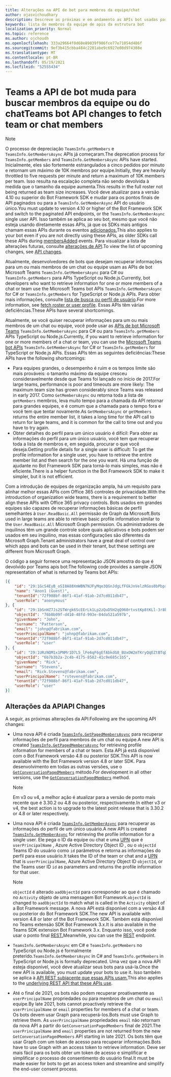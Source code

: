 ```yaml
---
title: Alterações na API de bot para membros da equipe/chat
author: ojasvichoudhary
description: Descreve as próximas e em andamento as APIs bot usadas para recuperar membros de equipes e chats
keywords: lista de membros da equipe de apis da estrutura bot
localization_priority: Normal
ms.topic: reference
ms.author: ojchoudh
ms.openlocfilehash: 333a29664f0d60e89039f906fce77e71054d486f
ms.sourcegitcommit: 9ef3b415cbba484c2201abe9c6927e08d974388e
ms.translationtype: MT
ms.contentlocale: pt-BR
ms.lasthandoff: 05/19/2021
ms.locfileid: "52555434"
---
```

# <a name="teams-bot-api-changes-to-fetch-team-or-chat-members"></a><span data-ttu-id="05b60-104">Teams a API de bot muda para buscar membros da equipe ou do chat</span><span class="sxs-lookup"><span data-stu-id="05b60-104">Teams bot API changes to fetch team or chat members</span></span>

>[!NOTE]
> <span data-ttu-id="05b60-105">O processo de depreciação `TeamsInfo.getMembers` e `TeamsInfo.GetMembersAsync` APIs já começaram.</span><span class="sxs-lookup"><span data-stu-id="05b60-105">The deprecation process for `TeamsInfo.getMembers` and `TeamsInfo.GetMembersAsync` APIs have started.</span></span> <span data-ttu-id="05b60-106">Inicialmente, eles são fortemente estrangulados a cinco pedidos por minuto e retornam um máximo de 10K membros por equipe.</span><span class="sxs-lookup"><span data-stu-id="05b60-106">Initially, they are heavily throttled to five requests per minute and return a maximum of 10K members per team.</span></span> <span data-ttu-id="05b60-107">Isso resulta na escalação completa não sendo devolvida à medida que o tamanho da equipe aumenta.</span><span class="sxs-lookup"><span data-stu-id="05b60-107">This results in the full roster not being returned as team size increases.</span></span>
> <span data-ttu-id="05b60-108">Você deve atualizar para a versão 4.10 ou superior do Bot Framework SDK e mudar para os pontos finais de API paginados ou para a `TeamsInfo.GetMemberAsync` API do usuário único.</span><span class="sxs-lookup"><span data-stu-id="05b60-108">You must update to version 4.10 or higher of the Bot Framework SDK and switch to the paginated API endpoints, or the `TeamsInfo.GetMemberAsync` single user API.</span></span> <span data-ttu-id="05b60-109">Isso também se aplica ao seu bot, mesmo que você não esteja usando diretamente essas APIs, já que os SDKs mais antigos chamam essas APIs durante os eventos [adicionados.](../bots/how-to/conversations/subscribe-to-conversation-events.md#team-members-added)</span><span class="sxs-lookup"><span data-stu-id="05b60-109">This also applies to your bot even if you are not directly using these APIs, as older SDKs call these APIs during [membersAdded](../bots/how-to/conversations/subscribe-to-conversation-events.md#team-members-added) events.</span></span> <span data-ttu-id="05b60-110">Para visualizar a lista de alterações futuras, consulte [alterações de API](team-chat-member-api-changes.md#api-changes).</span><span class="sxs-lookup"><span data-stu-id="05b60-110">To view the list of upcoming changes, see [API changes](team-chat-member-api-changes.md#api-changes).</span></span> 

<span data-ttu-id="05b60-111">Atualmente, desenvolvedores de bots que desejam recuperar informações para um ou mais membros de um chat ou equipe usam as APIs de bot Microsoft Teams `TeamsInfo.GetMembersAsync` para C# ou `TeamsInfo.getMembers` para APIs TypeScript ou Node.js.</span><span class="sxs-lookup"><span data-stu-id="05b60-111">Currently, bot developers who want to retrieve information for one or more members of a chat or team use the Microsoft Teams bot APIs `TeamsInfo.GetMembersAsync` for C# or `TeamsInfo.getMembers` for TypeScript or Node.js APIs.</span></span> <span data-ttu-id="05b60-112">Para obter mais informações, consulte [lista de busca ou perfil de usuário](../bots/how-to/get-teams-context.md#fetch-the-roster-or-user-profile).</span><span class="sxs-lookup"><span data-stu-id="05b60-112">For more information, see [fetch roster or user profile](../bots/how-to/get-teams-context.md#fetch-the-roster-or-user-profile).</span></span> <span data-ttu-id="05b60-113">Essas APIs têm várias deficiências.</span><span class="sxs-lookup"><span data-stu-id="05b60-113">These APIs have several shortcomings.</span></span>

<span data-ttu-id="05b60-114">Atualmente, se você quiser recuperar informações para um ou mais membros de um chat ou equipe, você pode usar as [APIs de bot Microsoft Teams](/microsoftteams/platform/bots/how-to/get-teams-context?tabs=dotnet#fetch-the-roster-or-user-profile) `TeamsInfo.GetMembersAsync` para C# ou para `TeamsInfo.getMembers` APIs TypeScript ou Node.js.</span><span class="sxs-lookup"><span data-stu-id="05b60-114">Currently, if you want to retrieve information for one or more members of a chat or team, you can use the [Microsoft Teams bot APIs](/microsoftteams/platform/bots/how-to/get-teams-context?tabs=dotnet#fetch-the-roster-or-user-profile) `TeamsInfo.GetMembersAsync` for C# or `TeamsInfo.getMembers` for TypeScript or Node.js APIs.</span></span> <span data-ttu-id="05b60-115">Essas APIs têm as seguintes deficiências:</span><span class="sxs-lookup"><span data-stu-id="05b60-115">These APIs have the following shortcomings:</span></span>

* <span data-ttu-id="05b60-116">Para equipes grandes, o desempenho é ruim e os tempos limite são mais prováveis: o tamanho máximo da equipe cresceu consideravelmente desde que Teams foi lançado no início de 2017.</span><span class="sxs-lookup"><span data-stu-id="05b60-116">For large teams, performance is poor and timeouts are more likely: The maximum team size has grown considerably since Teams was released in early 2017.</span></span> <span data-ttu-id="05b60-117">Como `GetMembersAsync` ou retorna toda a lista de `getMembers` membros, leva muito tempo para a chamada da API retornar para grandes equipes, e é comum que a chamada para o tempo fora e você tem que tentar novamente.</span><span class="sxs-lookup"><span data-stu-id="05b60-117">As `GetMembersAsync` or `getMembers` returns the entire member list, it takes a long time for the API call to return for large teams, and it is common for the call to time out and you have to try again.</span></span>
* <span data-ttu-id="05b60-118">Obter detalhes do perfil para um único usuário é difícil: Para obter as informações do perfil para um único usuário, você tem que recuperar toda a lista de membros e, em seguida, procurar o que você deseja.</span><span class="sxs-lookup"><span data-stu-id="05b60-118">Getting profile details for a single user is difficult: To get the profile information for a single user, you have to retrieve the entire member list and then search for the one you want.</span></span> <span data-ttu-id="05b60-119">Há uma função de ajudante no Bot Framework SDK para torná-lo mais simples, mas não é eficiente.</span><span class="sxs-lookup"><span data-stu-id="05b60-119">There is a helper function in the Bot Framework SDK to make it simpler, but it is not efficient.</span></span>

<span data-ttu-id="05b60-120">Com a introdução de equipes de organização ampla, há um requisito para alinhar melhor essas APIs com Office 365 controles de privacidade.</span><span class="sxs-lookup"><span data-stu-id="05b60-120">With the introduction of organization wide teams, there is a requirement to better align these APIs with Office 365 privacy controls.</span></span> <span data-ttu-id="05b60-121">Bots usados em grandes equipes são capazes de recuperar informações básicas de perfil semelhantes à `User.ReadBasic.All` permissão de Graph da Microsoft.</span><span class="sxs-lookup"><span data-stu-id="05b60-121">Bots used in large teams are able to retrieve basic profile information similar to the `User.ReadBasic.All` Microsoft Graph permission.</span></span> <span data-ttu-id="05b60-122">Os administradores de inquilinos têm um grande controle sobre quais aplicativos e bots podem ser usados em seu inquilino, mas essas configurações são diferentes da Microsoft Graph.</span><span class="sxs-lookup"><span data-stu-id="05b60-122">Tenant administrators have a great deal of control over which apps and bots can be used in their tenant, but these settings are different from Microsoft Graph.</span></span>

<span data-ttu-id="05b60-123">O código a seguir fornece uma representação JSON amostra do que é devolvido por Teams apis bot:</span><span class="sxs-lookup"><span data-stu-id="05b60-123">The following code provides a sample JSON representation of what is returned by Teams bot APIs:</span></span>

```json
[{
    "id": "29:1GcS4EyB_oSI8A88XmWBN7NJFyMqe3QGnJdgLfFGkJnVelzRGos0bPbpsfJjcbAD22bmKc4GMbrY2g4JDrrA8vM06X1-cHHle4zOE6U4ttcc",
    "name": "Anon1 (Guest)",
    "tenantId":"72f988bf-86f1-41af-91ab-2d7cd011db47",
    "userRole": "anonymous"
}, {
    "id": "29:1bSnHZ7Js2STWrgk6ScEErLk1Lp2zQuD5H2qQ960rtvstKp8tKLl-3r8b6DoW0QxZimuTxk_kupZ1DBMpvIQQUAZL-PNj0EORDvRZXy8kvWk",
    "objectId": "76b0b09f-d410-48fd-993e-84da521a597b",
    "givenName": "John",
    "surname": "Patterson",
    "email": "johnp@fabrikam.com",
    "userPrincipalName": "johnp@fabrikam.com",
    "tenantId":"72f988bf-86f1-41af-91ab-2d7cd011db47",
    "userRole": "user"
}, {
    "id": "29:1URzNQM1x1PNMr1D7L5_lFe6qF6gEfAbkdG8_BUxOW2mTKryQqEZtBTqDt10-MghkzjYDuUj4KG6nvg5lFAyjOLiGJ4jzhb99WrnI7XKriCs",
    "objectId": "6b7b3b2a-2c4b-4175-8582-41c9e685c1b5",
    "givenName": "Rick",
    "surname": "Stevens",
    "email": "Rick.Stevens@fabrikam.com",
    "userPrincipalName": "rstevens@fabrikam.com",
    "tenantId":"72f988bf-86f1-41af-91ab-2d7cd011db47",
    "userRole": "user"
}]
```

## <a name="api-changes"></a><span data-ttu-id="05b60-124">Alterações da API</span><span class="sxs-lookup"><span data-stu-id="05b60-124">API Changes</span></span>

<span data-ttu-id="05b60-125">A seguir, as próximas alterações da API:</span><span class="sxs-lookup"><span data-stu-id="05b60-125">Following are the upcoming API changes:</span></span>

* <span data-ttu-id="05b60-126">Uma nova API é criada [`TeamsInfo.GetPagedMembersAsync`](/microsoftteams/platform/bots/how-to/get-teams-context?tabs=dotnet#fetch-the-roster-or-user-profile) para recuperar informações de perfil para membros de um chat ou equipe.</span><span class="sxs-lookup"><span data-stu-id="05b60-126">A new API is created [`TeamsInfo.GetPagedMembersAsync`](/microsoftteams/platform/bots/how-to/get-teams-context?tabs=dotnet#fetch-the-roster-or-user-profile) for retrieving profile information for members of a chat or team.</span></span> <span data-ttu-id="05b60-127">Esta API já está disponível com o Bot Framework versão 4.8 ou posterior SDK.</span><span class="sxs-lookup"><span data-stu-id="05b60-127">This API is now available with the Bot Framework version 4.8 or later SDK.</span></span> <span data-ttu-id="05b60-128">Para desenvolvimento em todas as outras versões, use o [`GetConversationPagedMembers`](/dotnet/api/microsoft.bot.connector.conversationsextensions.getconversationpagedmembersasync?view=botbuilder-dotnet-stable&preserve-view=true) método.</span><span class="sxs-lookup"><span data-stu-id="05b60-128">For development in all other versions, use the [`GetConversationPagedMembers`](/dotnet/api/microsoft.bot.connector.conversationsextensions.getconversationpagedmembersasync?view=botbuilder-dotnet-stable&preserve-view=true) method.</span></span>

    > [!NOTE]
    > <span data-ttu-id="05b60-129">Em v3 ou v4, a melhor ação é atualizar para a versão de ponto mais recente que é 3.30.2 ou 4.8 ou posterior, respectivamente.</span><span class="sxs-lookup"><span data-stu-id="05b60-129">In either v3 or v4, the best action is to upgrade to the latest point release that is 3.30.2 or 4.8 or later respectively.</span></span>

* <span data-ttu-id="05b60-130">Uma nova API é criada [`TeamsInfo.GetMemberAsync`](/microsoftteams/platform/bots/how-to/get-teams-context?tabs=dotnet#get-single-member-details) para recuperar as informações do perfil de um único usuário.</span><span class="sxs-lookup"><span data-stu-id="05b60-130">A new API is created [`TeamsInfo.GetMemberAsync`](/microsoftteams/platform/bots/how-to/get-teams-context?tabs=dotnet#get-single-member-details) for retrieving the profile information for a single user.</span></span> <span data-ttu-id="05b60-131">Ele pega o ID da equipe ou chat e uma [UPN](/windows/win32/ad/naming-properties#userprincipalname) que é `userPrincipalName` , Azure Active Directory Object ID , ou o `objectId` Teams ID do usuário como `id` parâmetros e retorna as informações do perfil para esse usuário.</span><span class="sxs-lookup"><span data-stu-id="05b60-131">It takes the ID of the team or chat and a [UPN](/windows/win32/ad/naming-properties#userprincipalname) that is `userPrincipalName`, Azure Active Directory Object ID `objectId`, or the Teams user ID `id` as parameters and returns the profile information for that user.</span></span>

    > [!NOTE]
    > <span data-ttu-id="05b60-132">`objectId` é alterado `aadObjectId` para corresponder ao que é chamado no `Activity` objeto de uma mensagem Bot Framework.</span><span class="sxs-lookup"><span data-stu-id="05b60-132">`objectId` is changed to `aadObjectId` to match what is called in the `Activity` object of a Bot Framework message.</span></span> <span data-ttu-id="05b60-133">A nova API está disponível com a versão 4.8 ou posterior do Bot Framework SDK.</span><span class="sxs-lookup"><span data-stu-id="05b60-133">The new API is available with version 4.8 or later of the Bot Framework SDK.</span></span> <span data-ttu-id="05b60-134">Também está disponível no Teams extensão SDK Bot Framework 3.x.</span><span class="sxs-lookup"><span data-stu-id="05b60-134">It is also available in the Teams SDK extension Bot Framework 3.x.</span></span> <span data-ttu-id="05b60-135">Enquanto isso, você pode usar o ponto final [REST.](/microsoftteams/platform/bots/how-to/get-teams-context?tabs=json#get-single-member-details)</span><span class="sxs-lookup"><span data-stu-id="05b60-135">Meanwhile, you can use the [REST](/microsoftteams/platform/bots/how-to/get-teams-context?tabs=json#get-single-member-details) endpoint.</span></span>

* <span data-ttu-id="05b60-136">`TeamsInfo.GetMembersAsync` em C# e `TeamsInfo.getMembers` no TypeScript ou Node.js é formalmente preterido.</span><span class="sxs-lookup"><span data-stu-id="05b60-136">`TeamsInfo.GetMembersAsync` in C# and `TeamsInfo.getMembers` in TypeScript or Node.js is formally deprecated.</span></span> <span data-ttu-id="05b60-137">Uma vez que a nova API esteja disponível, você deve atualizar seus bots para usá-la.</span><span class="sxs-lookup"><span data-stu-id="05b60-137">Once the new API is available, you must update your bots to use it.</span></span> <span data-ttu-id="05b60-138">Isso também se aplica à [API REST subjacente que essas APIs usam.](/microsoftteams/platform/bots/how-to/get-teams-context?tabs=json#tabpanel_CeZOj-G++Q_json)</span><span class="sxs-lookup"><span data-stu-id="05b60-138">This also applies to the [underlying REST API that these APIs use](/microsoftteams/platform/bots/how-to/get-teams-context?tabs=json#tabpanel_CeZOj-G++Q_json).</span></span>
* <span data-ttu-id="05b60-139">Até o final de 2021, os bots não podem recuperar proativamente as `userPrincipalName` propriedades ou para membros de um chat ou `email` equipe.</span><span class="sxs-lookup"><span data-stu-id="05b60-139">By late 2021, bots cannot proactively retrieve the `userPrincipalName` or `email` properties for members of a chat or team.</span></span> <span data-ttu-id="05b60-140">Os bots devem usar Graph para recuperá-los.</span><span class="sxs-lookup"><span data-stu-id="05b60-140">Bots must use Graph to retrieve them.</span></span> <span data-ttu-id="05b60-141">As `userPrincipalName` propriedades `email` não retornam da nova API a partir do `GetConversationPagedMembers` final de 2021.</span><span class="sxs-lookup"><span data-stu-id="05b60-141">The `userPrincipalName` and `email` properties are not returned from the new `GetConversationPagedMembers` API starting in late 2021.</span></span> <span data-ttu-id="05b60-142">Os bots têm que usar Graph com um token de acesso para recuperar informações.</span><span class="sxs-lookup"><span data-stu-id="05b60-142">Bots have to use Graph with an access token to retrieve information.</span></span> <span data-ttu-id="05b60-143">Deve ser mais fácil para os bots obter um token de acesso e simplificar e simplificar o processo de consentimento do usuário final.</span><span class="sxs-lookup"><span data-stu-id="05b60-143">It must be made easier for bots to get an access token and streamline and simplify the end-user consent process.</span></span>

